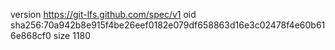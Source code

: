 version https://git-lfs.github.com/spec/v1
oid sha256:70a942b8e915f4be26eef0182e079df658863d16e3c02478f4e60b616e868cf0
size 1180
